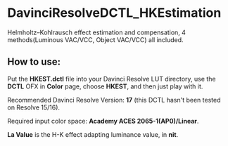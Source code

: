 # DavinciResolveDCTL_HKEstimation
Helmholtz–Kohlrausch effect estimation and compensation, 4 methods(Luminous VAC/VCC, Object VAC/VCC) all included.

## How to use:
Put the **HKEST.dctl** file into your Davinci Resolve LUT directory, use the **DCTL** OFX in **Color** page, choose **HKEST**, and then just play with it.

Recommended Davinci Resolve Version: **17** (this DCTL hasn't been tested on Resolve 15/16).

Required input color space: **Academy ACES 2065-1(AP0)/Linear**.

**La Value** is the H-K effect adapting luminance value, in **nit**.
